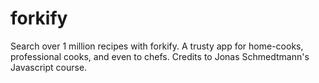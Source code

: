 # forkify
Search over 1 million recipes with forkify. A trusty app for home-cooks, professional cooks, and even to chefs. Credits to Jonas Schmedtmann's Javascript course.
